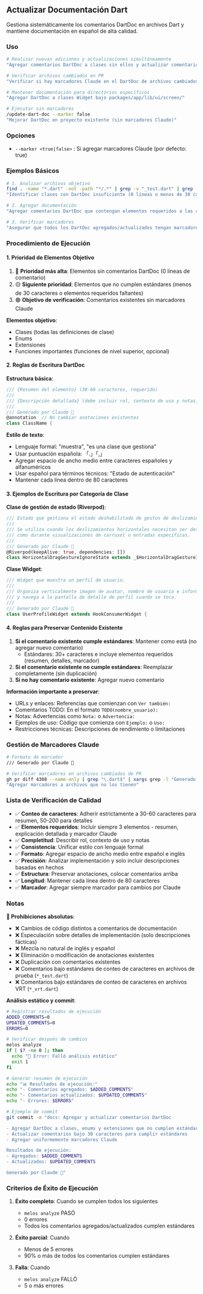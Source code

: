 ## Actualizar Documentación Dart

Gestiona sistemáticamente los comentarios DartDoc en archivos Dart y mantiene documentación en español de alta calidad.

### Uso

```bash
# Realizar nuevas adiciones y actualizaciones simultáneamente
"Agregar comentarios DartDoc a clases sin ellos y actualizar comentarios que no cumplen estándares"

# Verificar archivos cambiados en PR
"Verificar si hay marcadores Claude en el DartDoc de archivos cambiados en PR #4308"

# Mantener documentación para directorios específicos
"Agregar DartDoc a clases Widget bajo packages/app/lib/ui/screen/"

# Ejecutar sin marcadores
/update-dart-doc --marker false
"Mejorar DartDoc en proyecto existente (sin marcadores Claude)"
```

### Opciones

- `--marker <true|false>` : Si agregar marcadores Claude (por defecto: true)

### Ejemplos Básicos

```bash
# 1. Analizar archivos objetivo
find . -name "*.dart" -not -path "*/.*" | grep -v "_test.dart" | grep -v "_vrt.dart"
"Identificar clases con DartDoc insuficiente (0 líneas o menos de 30 caracteres)"

# 2. Agregar documentación
"Agregar comentarios DartDoc que contengan elementos requeridos a las clases identificadas"

# 3. Verificar marcadores
"Asegurar que todos los DartDoc agregados/actualizados tengan marcadores Claude"
```

### Procedimiento de Ejecución

#### 1. Prioridad de Elementos Objetivo

1. 🔴 **Prioridad más alta**: Elementos sin comentarios DartDoc (0 líneas de comentario)
2. 🟡 **Siguiente prioridad**: Elementos que no cumplen estándares (menos de 30 caracteres o elementos requeridos faltantes)
3. 🟢 **Objetivo de verificación**: Comentarios existentes sin marcadores Claude

**Elementos objetivo**:

- Clases (todas las definiciones de clase)
- Enums
- Extensiones
- Funciones importantes (funciones de nivel superior, opcional)

#### 2. Reglas de Escritura DartDoc

**Estructura básica**:

```dart
/// {Resumen del elemento} (30-60 caracteres, requerido)
///
/// {Descripción detallada} (debe incluir rol, contexto de uso y notas, 50-200 caracteres)
///
/// Generado por Claude 🤖
@annotation  // No cambiar anotaciones existentes
class ClassName {
```

**Estilo de texto**:

- Lenguaje formal: "muestra", "es una clase que gestiona"
- Usar puntuación española: 「.」「,」
- Agregar espacio de ancho medio entre caracteres españoles y alfanuméricos
- Usar español para términos técnicos: "Estado de autenticación"
- Mantener cada línea dentro de 80 caracteres

#### 3. Ejemplos de Escritura por Categoría de Clase

**Clase de gestión de estado (Riverpod)**:

```dart
/// Estado que gestiona el estado deshabilitado de gestos de deslizamiento horizontal.
///
/// Se utiliza cuando los deslizamientos horizontales necesitan ser deshabilitados durante pantallas u operaciones específicas,
/// como durante visualizaciones de carrusel o entradas específicas.
///
/// Generado por Claude 🤖
@Riverpod(keepAlive: true, dependencies: [])
class HorizontalDragGestureIgnoreState extends _$HorizontalDragGestureIgnoreState {
```

**Clase Widget**:

```dart
/// Widget que muestra un perfil de usuario.
///
/// Organiza verticalmente imagen de avatar, nombre de usuario e información de estado,
/// y navega a la pantalla de detalle de perfil cuando se toca.
///
/// Generado por Claude 🤖
class UserProfileWidget extends HookConsumerWidget {
```

#### 4. Reglas para Preservar Contenido Existente

1. **Si el comentario existente cumple estándares**: Mantener como está (no agregar nuevo comentario)
   - Estándares: 30+ caracteres e incluye elementos requeridos (resumen, detalles, marcador)
2. **Si el comentario existente no cumple estándares**: Reemplazar completamente (sin duplicación)
3. **Si no hay comentario existente**: Agregar nuevo comentario

**Información importante a preservar**:

- URLs y enlaces: Referencias que comienzan con `Ver también:`
- Comentarios TODO: En el formato `TODO(nombre_usuario):`
- Notas: Advertencias como `Nota:` o `Advertencia:`
- Ejemplos de uso: Código que comienza con `Ejemplo:` o `Uso:`
- Restricciones técnicas: Descripciones de rendimiento o limitaciones

### Gestión de Marcadores Claude

```bash
# Formato de marcador
/// Generado por Claude 🤖

# Verificar marcadores en archivos cambiados de PR
gh pr diff 4308 --name-only | grep "\.dart$" | xargs grep -l "Generado por Claude"
"Agregar marcadores a archivos que no los tienen"
```

### Lista de Verificación de Calidad

- ✅ **Conteo de caracteres**: Adherir estrictamente a 30-60 caracteres para resumen, 50-200 para detalles
- ✅ **Elementos requeridos**: Incluir siempre 3 elementos - resumen, explicación detallada y marcador Claude
- ✅ **Completitud**: Describir rol, contexto de uso y notas
- ✅ **Consistencia**: Unificar estilo con lenguaje formal
- ✅ **Formato**: Agregar espacio de ancho medio entre español e inglés
- ✅ **Precisión**: Analizar implementación y solo incluir descripciones basadas en hechos
- ✅ **Estructura**: Preservar anotaciones, colocar comentarios arriba
- ✅ **Longitud**: Mantener cada línea dentro de 80 caracteres
- ✅ **Marcador**: Agregar siempre marcador para cambios por Claude

### Notas

**🔴 Prohibiciones absolutas**:

- ❌ Cambios de código distintos a comentarios de documentación
- ❌ Especulación sobre detalles de implementación (solo descripciones fácticas)
- ❌ Mezcla no natural de inglés y español
- ❌ Eliminación o modificación de anotaciones existentes
- ❌ Duplicación con comentarios existentes
- ❌ Comentarios bajo estándares de conteo de caracteres en archivos de prueba (`*_test.dart`)
- ❌ Comentarios bajo estándares de conteo de caracteres en archivos VRT (`*_vrt.dart`)

**Análisis estático y commit**:

```bash
# Registrar resultados de ejecución
ADDED_COMMENTS=0
UPDATED_COMMENTS=0
ERRORS=0

# Verificar después de cambios
melos analyze
if [ $? -ne 0 ]; then
  echo "🔴 Error: Falló análisis estático"
  exit 1
fi

# Generar resumen de ejecución
echo "📊 Resultados de ejecución:"
echo "- Comentarios agregados: $ADDED_COMMENTS"
echo "- Comentarios actualizados: $UPDATED_COMMENTS"
echo "- Errores: $ERRORS"

# Ejemplo de commit
git commit -m "docs: Agregar y actualizar comentarios DartDoc

- Agregar DartDoc a clases, enums y extensiones que no cumplen estándares
- Actualizar comentarios bajo 30 caracteres para cumplir estándares
- Agregar uniformemente marcadores Claude

Resultados de ejecución:
- Agregados: $ADDED_COMMENTS
- Actualizados: $UPDATED_COMMENTS

Generado por Claude 🤖"
```

### Criterios de Éxito de Ejecución

1. **Éxito completo**: Cuando se cumplen todos los siguientes
   - `melos analyze` PASÓ
   - 0 errores
   - Todos los comentarios agregados/actualizados cumplen estándares

2. **Éxito parcial**: Cuando
   - Menos de 5 errores
   - 90% o más de todos los comentarios cumplen estándares

3. **Falla**: Cuando
   - `melos analyze` FALLÓ
   - 5 o más errores
